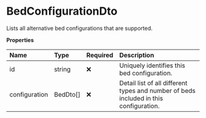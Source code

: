 # BedConfigurationDto

Lists all alternative bed configurations that are supported.

**Properties**

| Name          | Type     | Required | Description                                                                           |
| :------------ | :------- | :------- | :------------------------------------------------------------------------------------ |
| id            | string   | ❌       | Uniquely identifies this bed configuration.                                           |
| configuration | BedDto[] | ❌       | Detail list of all different types and number of beds included in this configuration. |

